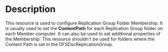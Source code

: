 # Description

This resource is used to configure Replication Group Folder Membership. It is
usually used to set the **ContentPath** for each Replication Group folder on each
Member computer. It can also be used to set additional properties of the Membership.
This resource shouldn't be used for folders where the Content Path is set in the
DFSDscReplicationGroup.
